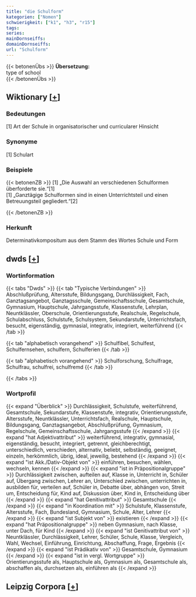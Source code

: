 ```yaml
---
title: "die Schulform"
kategorien: ["Nomen"]
schwierigkeit: ["k1", "h3", "r15"]
tags:
series:
mainDornseiffs:
domainDornseiffs:
url: "Schulform"
---
```


{{< betonenÜbs >}}
**Übersetzung:**  
type of school  
{{< /betonenÜbs >}}

## Wiktionary [[+](https://de.wiktionary.org/wiki/Schulform)]

### Bedeutungen
[1] Art der Schule in organisatorischer und curricularer Hinsicht  

### Synonyme
[1] Schulart  

### Beispiele
{{< betonenZB >}}
[1] „Die Auswahl an verschiedenen Schulformen überforderte sie.“[1]  
[1] „Ganztägige Schulformen sind in einen Unterrichtsteil und einen Betreuungsteil gegliedert.“[2]  

{{< /betonenZB >}}
### Herkunft
Determinativkompositum aus dem Stamm des Wortes Schule und Form  



## dwds [[+](https://www.dwds.de/wb/Schulform)]

### Wortinformation
{{< tabs "Dwds" >}}
{{< tab "Typische Verbindungen" >}}
Abschlußprüfung, Altersstufe, Bildungsgang, Durchlässigkeit, Fach, Ganztagsangebot, Ganztagsschule, Gemeinschaftsschule, Gesamtschule, Gymnasium, Hauptschule, Jahrgangsstufe, Klassenstufe, Lehrplan, Neuntklässler, Oberschule, Orientierungsstufe, Realschule, Regelschule, Schulabschluss, Schulstufe, Schulsystem, Sekundarstufe, Unterrichtsfach, besucht, eigenständig, gymnasial, integrativ, integriert, weiterführend
{{< /tab >}}

{{< tab "alphabetisch vorangehend" >}}
Schulfibel, Schulfest, Schulfernsehen, schulfern, Schulferien
{{< /tab >}}

{{< tab "alphabetisch vorangehend" >}}
Schulforschung, Schulfrage, Schulfrau, schulfrei, schulfremd
{{< /tab >}}

{{< /tabs >}}

### Wortprofil
{{< expand "Überblick" >}} Durchlässigkeit, Schulstufe, weiterführend, Gesamtschule, Sekundarstufe, Klassenstufe, integrativ, Orientierungsstufe, Altersstufe, Neuntklässler, Unterrichtsfach, Realschule, Hauptschule, Bildungsgang, Ganztagsangebot, Abschlußprüfung, Gymnasium, Regelschule, Gemeinschaftsschule, Jahrgangsstufe {{< /expand >}}
{{< expand "hat Adjektivattribut" >}} weiterführend, integrativ, gymnasial, eigenständig, besucht, integriert, getrennt, gleichberechtigt, unterschiedlich, verschieden, alternativ, beliebt, selbständig, geeignet, einzeln, herkömmlich, übrig, ideal, jeweilig, bestehend {{< /expand >}}
{{< expand "ist Akk./Dativ-Objekt von" >}} einführen, besuchen, wählen, wechseln, kennen {{< /expand >}}
{{< expand "ist in Präpositionalgruppe" >}} Durchlässigkeit zwischen, aufteilen auf, Klasse in, Unterricht in, Schüler auf, Übergang zwischen, Lehrer an, Unterschied zwischen, unterrichten in, ausbilden für, verteilen auf, Schüler in, Debatte über, abhängen von, Streit um, Entscheidung für, Kind auf, Diskussion über, Kind in, Entscheidung über {{< /expand >}}
{{< expand "hat Genitivattribut" >}} Gesamtschule {{< /expand >}}
{{< expand "in Koordination mit" >}} Schulstufe, Klassenstufe, Altersstufe, Fach, Bundesland, Gymnasium, Schule, Alter, Lehrer {{< /expand >}}
{{< expand "ist Subjekt von" >}} existieren {{< /expand >}}
{{< expand "hat Präpositionalgruppe" >}} neben Gymnasium, nach Klasse, unter Dach, für Kind {{< /expand >}}
{{< expand "ist Genitivattribut von" >}} Neuntklässler, Durchlässigkeit, Lehrer, Schüler, Schule, Klasse, Vergleich, Wahl, Wechsel, Einführung, Einrichtung, Abschaffung, Frage, Ergebnis {{< /expand >}}
{{< expand "ist Prädikativ von" >}} Gesamtschule, Gymnasium {{< /expand >}}
{{< expand "ist in vergl. Wortgruppe" >}} Orientierungsstufe als, Hauptschule als, Gymnasium als, Gesamtschule als, abschaffen als, durchsetzen als, einführen als {{< /expand >}}

## Leipzig Corpora [[+](https://corpora.uni-leipzig.de/en/res?word=Schulform&corpusId=deu_newscrawl-public_2018)]

